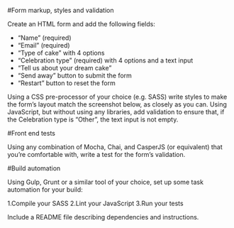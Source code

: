 #Form markup, styles and validation

Create an HTML form and add the following fields:
- “Name” (required)
- “Email” (required)
- “Type of cake” with 4 options
- “Celebration type” (required) with 4 options and a text input
- “Tell us about your dream cake”
- “Send away” button to submit the form
- “Restart” button to reset the form

Using a CSS pre-processor of your choice (e.g. SASS) write styles to make the form’s layout match the screenshot below, as closely as you can.
Using JavaScript, but without using any libraries, add validation to ensure that, if the Celebration type is “Other”, the text input is not empty.

#Front end tests

Using any combination of Mocha, Chai, and CasperJS (or equivalent) that you’re comfortable with, write a test for the form’s validation.

#Build automation

Using Gulp, Grunt or a similar tool of your choice, set up some task automation for your build:

1.Compile your SASS
2.Lint your JavaScript
3.Run your tests

Include a README file describing dependencies and instructions.